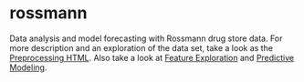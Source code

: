 # rossmann
Data analysis and model forecasting with Rossmann drug store data.  For more description and an exploration of the data set, take a look as the <a href=https://rawgit.com/tomhettinger/rossmann/master/preprocessing.html>Preprocessing HTML</a>.  Also take a look at <a href=https://rawgit.com/tomhettinger/rossmann/master/feature_exploration.html>Feature Exploration</a> and <a href=https://rawgit.com/tomhettinger/rossmann/master/modeling.html>Predictive Modeling</a>.


